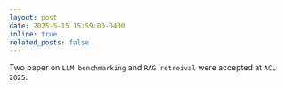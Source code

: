 ```yaml
---
layout: post
date: 2025-5-15 15:59:00-0400
inline: true
related_posts: false
---
```

Two paper on `LLM benchmarking` and `RAG retreival` were accepted at `ACL 2025`.
